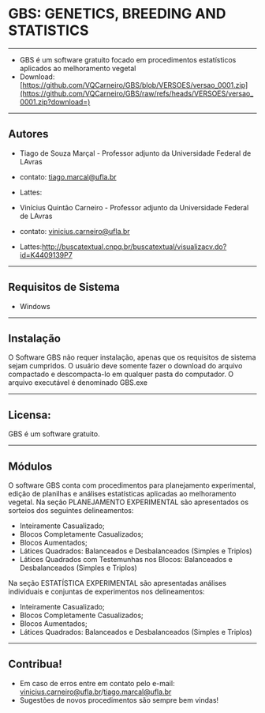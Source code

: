 # GBS: GENETICS, BREEDING AND STATISTICS


---

- GBS é um software gratuito focado em procedimentos estatísticos aplicados ao melhoramento vegetal
- Download: [https://github.com/VQCarneiro/GBS/blob/VERSOES/versao_0001.zip](https://github.com/VQCarneiro/GBS/raw/refs/heads/VERSOES/versao_0001.zip?download=)

---
## Autores

- Tiago de Souza Marçal - Professor adjunto da Universidade Federal de LAvras 
- contato: tiago.marcal@ufla.br
- Lattes:

- Vinícius Quintão Carneiro - Professor adjunto da Universidade Federal de LAvras 
- contato: vinicius.carneiro@ufla.br
- Lattes:http://buscatextual.cnpq.br/buscatextual/visualizacv.do?id=K4409139P7 

---
## Requisitos de Sistema

- Windows

---
## Instalação

O Software GBS não requer instalação, apenas que os requisitos de sistema sejam cumpridos. O usuário deve somente fazer o download do arquivo compactado e descompacta-lo em qualquer pasta do computador.
O arquivo executável é denominado GBS.exe

---
## Licensa:

GBS é um software gratuito.

---
## Módulos

O software GBS conta com procedimentos para planejamento experimental, edição de planilhas e análises estatísticas aplicadas ao melhoramento vegetal. 
Na seção PLANEJAMENTO EXPERIMENTAL são apresentados os sorteios dos seguintes delineamentos:
- Inteiramente Casualizado;
- Blocos Completamente Casualizados;
- Blocos Aumentados;
- Látices Quadrados: Balanceados e Desbalanceados (Simples e Triplos)
- Látices Quadrados com Testemunhas nos Blocos: Balanceados e Desbalanceados (Simples e Triplos)

Na seção ESTATÍSTICA EXPERIMENTAL são apresentadas análises individuais e conjuntas de experimentos nos delineamentos:
- Inteiramente Casualizado;
- Blocos Completamente Casualizados;
- Blocos Aumentados;
- Látices Quadrados: Balanceados e Desbalanceados (Simples e Triplos)

---

## Contribua!

- Em caso de erros entre em contato pelo e-mail: vinicius.carneiro@ufla.br/tiago.marcal@ufla.br
- Sugestões de novos procedimentos são sempre bem vindas!
